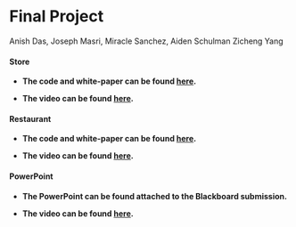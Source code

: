 # Final Project

Anish Das, Joseph Masri, Miracle Sanchez, Aiden Schulman Zicheng Yang

#### Store

- **The code and white-paper can be found [here](Store/).**

- **The video can be found [here](https://youtu.be/tOVO1LysG5g).**

#### Restaurant

- **The code and white-paper can be found [here](Restaurant/).**

- **The video can be found [here](https://youtu.be/8NIkwnwVhhc).**

#### **PowerPoint**

- **The PowerPoint can be found attached to the Blackboard submission.**

- **The video can be found [here](https://www.youtube.com/watch?v=ySnLeY8Tf_I).**